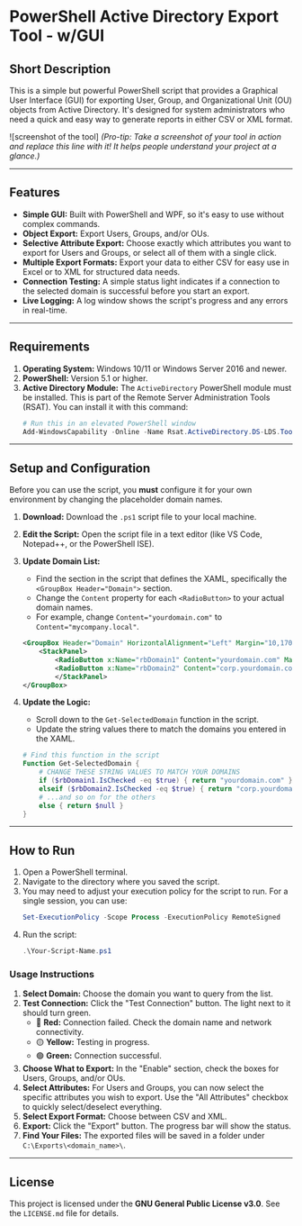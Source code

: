 # PowerShell Active Directory Export Tool - w/GUI

## Short Description

This is a simple but powerful PowerShell script that provides a Graphical User Interface (GUI) for exporting User, Group, and Organizational Unit (OU) objects from Active Directory. It's designed for system administrators who need a quick and easy way to generate reports in either CSV or XML format.

![screenshot of the tool] 
*(Pro-tip: Take a screenshot of your tool in action and replace this line with it! It helps people understand your project at a glance.)*

---

## Features

* **Simple GUI:** Built with PowerShell and WPF, so it's easy to use without complex commands.
* **Object Export:** Export Users, Groups, and/or OUs.
* **Selective Attribute Export:** Choose exactly which attributes you want to export for Users and Groups, or select all of them with a single click.
* **Multiple Export Formats:** Export your data to either CSV for easy use in Excel or to XML for structured data needs.
* **Connection Testing:** A simple status light indicates if a connection to the selected domain is successful before you start an export.
* **Live Logging:** A log window shows the script's progress and any errors in real-time.

---

## Requirements

1.  **Operating System:** Windows 10/11 or Windows Server 2016 and newer.
2.  **PowerShell:** Version 5.1 or higher.
3.  **Active Directory Module:** The `ActiveDirectory` PowerShell module must be installed. This is part of the Remote Server Administration Tools (RSAT). You can install it with this command:
    ```powershell
    # Run this in an elevated PowerShell window
    Add-WindowsCapability -Online -Name Rsat.ActiveDirectory.DS-LDS.Tools~~~~0.0.1.0
    ```

---

## Setup and Configuration

Before you can use the script, you **must** configure it for your own environment by changing the placeholder domain names.

1.  **Download:** Download the `.ps1` script file to your local machine.
2.  **Edit the Script:** Open the script file in a text editor (like VS Code, Notepad++, or the PowerShell ISE).
3.  **Update Domain List:**
    * Find the section in the script that defines the XAML, specifically the `<GroupBox Header="Domain">` section.
    * Change the `Content` property for each `<RadioButton>` to your actual domain names.
    * For example, change `Content="yourdomain.com"` to `Content="mycompany.local"`.

    ```xml
    <GroupBox Header="Domain" HorizontalAlignment="Left" Margin="10,170,0,0" VerticalAlignment="Top" Width="200" Height="200">
        <StackPanel>
            <RadioButton x:Name="rbDomain1" Content="yourdomain.com" Margin="5"/>
            <RadioButton x:Name="rbDomain2" Content="corp.yourdomain.com" Margin="5"/>
            </StackPanel>
    </GroupBox>
    ```

4.  **Update the Logic:**
    * Scroll down to the `Get-SelectedDomain` function in the script.
    * Update the string values there to match the domains you entered in the XAML.

    ```powershell
    # Find this function in the script
    Function Get-SelectedDomain {
        # CHANGE THESE STRING VALUES TO MATCH YOUR DOMAINS
        if ($rbDomain1.IsChecked -eq $true) { return "yourdomain.com" }
        elseif ($rbDomain2.IsChecked -eq $true) { return "corp.yourdomain.com" }
        # ...and so on for the others
        else { return $null }
    }
    ```

---

## How to Run

1.  Open a PowerShell terminal.
2.  Navigate to the directory where you saved the script.
3.  You may need to adjust your execution policy for the script to run. For a single session, you can use:
    ```powershell
    Set-ExecutionPolicy -Scope Process -ExecutionPolicy RemoteSigned
    ```
4.  Run the script:
    ```powershell
    .\Your-Script-Name.ps1
    ```

### Usage Instructions

1.  **Select Domain:** Choose the domain you want to query from the list.
2.  **Test Connection:** Click the "Test Connection" button. The light next to it should turn green.
    * 🔴 **Red:** Connection failed. Check the domain name and network connectivity.
    * 🟡 **Yellow:** Testing in progress.
    * 🟢 **Green:** Connection successful.
3.  **Choose What to Export:** In the "Enable" section, check the boxes for Users, Groups, and/or OUs.
4.  **Select Attributes:** For Users and Groups, you can now select the specific attributes you wish to export. Use the "All Attributes" checkbox to quickly select/deselect everything.
5.  **Select Export Format:** Choose between CSV and XML.
6.  **Export:** Click the "Export" button. The progress bar will show the status.
7.  **Find Your Files:** The exported files will be saved in a folder under `C:\Exports\<domain_name>\`.

---

## License

This project is licensed under the **GNU General Public License v3.0**. See the `LICENSE.md` file for details.
